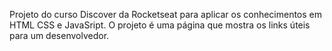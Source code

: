 Projeto do curso Discover da Rocketseat para aplicar os conhecimentos em HTML CSS e JavaSript. O projeto é uma página que mostra os links úteis para um desenvolvedor.